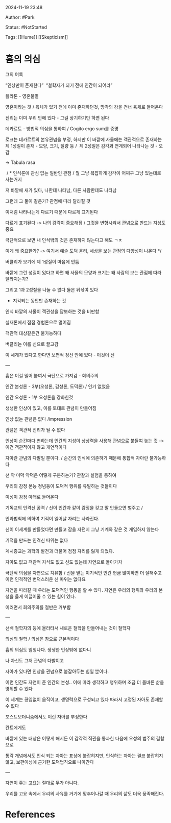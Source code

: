 2024-11-19 23:48

Author: #Park 

Status: #NotStarted 

Tags: [[Hume]] [[Skepticism]]



# 흄의 의심
  

그의 어록

“인상만이 존재한다” 
“철학자가 되기 전에 인간이 되어라”

  

플라톤 - 영혼불멸

영혼이라는 것 / 육체가 있기 전에 이미 존재하던것, 망각의 강을 건너 육체로 들어온다

진리는 이미 우리 안에 있다 - 그걸 상기하기만 하면 된다 

데카르트 - 방법적 의심을 통하여 / Cogito ergo sum를 증명

로크는 데카르트의 본유관념을 부정, 하지만 이 바깥에 사물에는 객관적으로 존재하는 
제 1성질이 존재 - 모양, 크기, 질량 등 / 
제 2성질은 감각과 연계되어 나타나는 것 - 오감

-> Tabula rasa

  

 / * 인식론에 관심 없는 일반인 관점 / 뭘 그냥 복잡하게 감각이 어쩌구 그냥 있는데로 사는거지

  

저 바깥에 새가 있다, 나한테 나타남, 다른 사람한테도 나타남

그런데 그 둘이 같은가? 관점에 따라 달라질 것 


이처럼 나타나는게 다르기 때문에 다르게 표기된다 

다르게 표기된다 -> 나의 감각이 중요해짐 / 그것을 변형시켜서 관념으로 만드는 지성도 중요

극단적으로 보면 내 인식밖의 것은 존재하지 않는다고 해도 ㄱㅊ

이게 왜 중요한가? -> 여기서 예술 도덕 윤리, 세상을 보는 관점의 다양성이 나온다 */

  

  

버클리가 보기에 제 1성질이 마음에 안듬

  

바깥에 그런 성질이 있다고 하면 왜 사물의 모양과 크기는 왜 사람의 보는 관점에 따라 달라지는가?

  

그리고 1과 2성질을 나눌 수 없다 둘은 뒤섞여 있다 

  

- 지각되는 동안만 존재하는 것

  

인식 바깥의 사물이 객관성을 담보하는 것을 비판함

  

실재론에서 점점 경험론으로 멀어짐

  

객관적 대상같은건 불가능하다

  

버클리는 이를 신으로 끌고감

  

이 세계가 있다고 한다면 보편적 정신 안에 있다 - 이것이 신 

  

—

흄은 이걸 밀어 붙여서 극단으로 가져감 - 회의주의

  

인간 본성론 - 3부(오성론, 감성론, 도덕론) / 인기 없었음 

인간 오성론 - 1부 오성론을 강화한것

  

생생한 인상이 있고, 이를 토대로 관념이 만들어짐

  

인상 없는 관념은 없다 /impression

  

  

관념은 객관적 진리가 될 수 없다

  

인상이 순간마다 변하는데 인간의 지성이 상상력을 사용해 관념으로 붙들여 놓는 것 -> 이건 객관적이지 않고 개연적이다

  

자아란 관념의 다발일 뿐이다. / 순간의 인식에 의존하기 때문에 통합적 자아란 불가능하다 

  

선 악 미덕 악덕은 어떻게 구분하는가? 관찰과 실험을 통하여 

  

우리의 감정 본능 정념등이 도덕적 행위를 유발하는 것들이다

  

이성이 감정 아래로 들어온다 

  

기독교의 인격신 공격 / 신이 인간과 같이 감정을 갖고 말 안들으면 벌주고 / 

  

인과법칙에 의하여 기적이 일어날 자리는 사라진다.

  

신이 이세계를 만들었다면 만들고 잠을 자던지 그냥 기계와 같은 것 개입하지 않는다

  

기적을 만드는 인격신 따위는 없다

  

계시종교는 과학의 발전과 더불어 점점 자리를 잃게 되었다. 

  

자아도 없고 객관적 지식도 없고 신도 없는데 자연으로 돌아가자

  

극단적 의심을 자연으로 치유함 / 신을 믿는 이기적인 인간 헌금 많이하면 더 잘해주고 이런 인격적인 변덕스러운 신 따위는 없다요

  

자연을 따라갈 때 우리는 도덕적인 행동을 할 수 있다. 자연은 우리의 행위와 우리의 본성을 옳게 이끌어줄 수 있는 힘이 있다.

  

이러면서 회의주의를 절반은 거부함

  

  

—

  

선배 철학자의 등에 올라타서 새로운 철학을 만들어내는 것이 철학자

  

의심의 철학 / 의심은 참으로 근본적이다

  

흄의 의심도 엄청나다. 생생한 인상밖에 없다니

  

나 자신도 그저 관념의 다발이고 

  

자아가 있다면 인상을 관념으로 붙잡아두는 힘일 뿐이다.

  

이런 인간도 자연이 준 인간의 본성.. 이에 따라 생각하고 행위하며 조금 더 올바른 삶을 영위할 수 있다

  

이 세계는 끊임없이 움직이고, 생명력으로 구성되고 있다 따라서 고정된 자아도 존재할 수 없다 

  

포스트모더니즘에서도 이런 자아를 부정한다

  

칸트에게도

  

바깥에 있는 대상은 어떻게 해서든 이 감각적 직관을 통과한 다음에 오성의 범주의 결합으로

  

통각 개념에서도 인식 되는 자아는 표상에 붙잡히지만, 인식하는 자아는 결코 붙잡히지 않고, 보편이성에 근거한 도덕법칙으로 나아간다 

  

—

  

자연이 주는 고요는 절대로 무가 아니다.

  

우리를 고요 속에서 우리의 사유를 거기에 맞추어나갈 때 우리의 삶도 더욱 풍족해진다.





# References